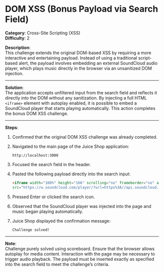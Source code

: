 # DOM XSS (Bonus Payload via Search Field)

**Category**: Cross-Site Scripting (XSS)  
**Difficulty**: 2

**Description**:  
This challenge extends the original DOM-based XSS by requiring a more interactive and entertaining payload. Instead of using a traditional script-based alert, the payload involves embedding an external SoundCloud audio player, which plays music directly in the browser via an unsanitized DOM injection.

---

**Solution**:  
The application accepts unfiltered input from the search field and reflects it directly into the DOM without any sanitization. By injecting a full HTML `<iframe>` element with autoplay enabled, it is possible to embed a SoundCloud player that starts playing automatically. This action completes the bonus DOM XSS challenge.

---

**Steps**:

1. Confirmed that the original DOM XSS challenge was already completed.

2. Navigated to the main page of the Juice Shop application:
   
   ```
   http://localhost:3000
   ```

3. Focused the search field in the header.

4. Pasted the following payload directly into the search input:
   
   ```html
   <iframe width="100%" height="166" scrolling="no" frameborder="no" allow="autoplay"
   src="https://w.soundcloud.com/player/?url=https%3A//api.soundcloud.com/tracks/771984076&color=%23ff5500&auto_play=true&hide_related=false&show_comments=true&show_user=true&show_reposts=false&show_teaser=true"></iframe>
   ```

5. Pressed Enter or clicked the search icon.

6. Observed that the SoundCloud player was injected into the page and music began playing automatically.

7. Juice Shop displayed the confirmation message:
   
   ```
   Challenge solved!
   ```

---

**Note**:  
Challenge purely solved using scoreboard. Ensure that the browser allows autoplay for media content. Interaction with the page may be necessary to trigger audio playback. The payload must be inserted exactly as specified into the search field to meet the challenge’s criteria.
